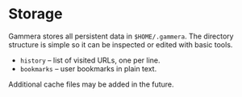 # Storage

Gammera stores all persistent data in `$HOME/.gammera`. The directory structure is
simple so it can be inspected or edited with basic tools.

- `history` – list of visited URLs, one per line.
- `bookmarks` – user bookmarks in plain text.

Additional cache files may be added in the future.
